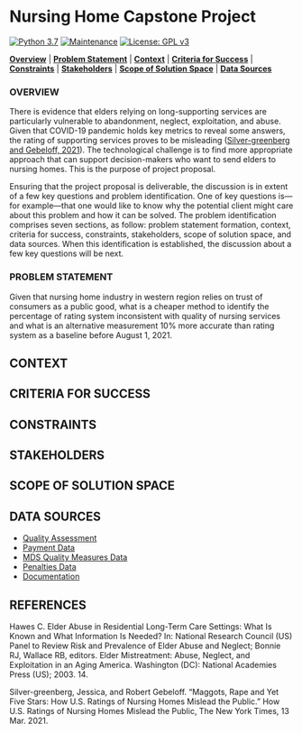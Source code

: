 # Nursing Home Capstone Project

[![Python 3.7](https://img.shields.io/badge/python-3.7-blue.svg)](https://www.python.org/downloads/release/python-380/)
[![Maintenance](https://img.shields.io/badge/Maintained%3F-yes-green.svg)](https://github.com/jonahwinninghoff/Springboard/graphs/commit-activity)
[![License: GPL v3](https://img.shields.io/badge/License-GPLv3-blue.svg)](https://www.gnu.org/licenses/gpl-3.0)

**[Overview](#overview)** | **[Problem Statement](#problem)** | **[Context](#context)** | **[Criteria for Success](#criteria)** | **[Constraints](#constraints)** | **[Stakeholders](#stakeholders)** | **[Scope of Solution Space](#scope)** | **[Data Sources](#sources)**


### OVERVIEW <a id='overview'></a>

There is evidence that elders relying on long-supporting services are particularly vulnerable to abandonment, neglect, exploitation, and abuse. Given that COVID-19 pandemic holds key metrics to reveal some answers, the rating of supporting services proves to be misleading ([Silver-greenberg and Gebeloff, 2021](#silver-greenberg)). The technological challenge is to find more appropriate approach that can support decision-makers who want to send elders to nursing homes. This is the purpose of project proposal.

Ensuring that the project proposal is deliverable, the discussion is in extent of a few key questions and problem identification. One of key questions is—for example—that one would like to know why the potential client might care about this problem and how it can be solved. The problem identification comprises seven sections, as follow: problem statement formation, context, criteria for success, constraints, stakeholders, scope of solution space, and data sources. When this identification is established, the discussion about a few key questions will be next.


### PROBLEM STATEMENT <a id='problem'></a>

Given that nursing home industry in western region relies on trust of consumers as a public good, what is a cheaper method to identify the percentage of rating system inconsistent with quality of nursing services and what is an alternative measurement 10% more accurate than rating system as a baseline before August 1, 2021.

## CONTEXT <a id='context'></a>

## CRITERIA FOR SUCCESS <a id='criteria'></a>

## CONSTRAINTS <a id = 'constraints'></a>

## STAKEHOLDERS <a id = 'stakeholders'></a>

## SCOPE OF SOLUTION SPACE <a id = 'scope'></a>

## DATA SOURCES <a id = 'sources'></a>

- [Quality Assessment](https://www.cms.gov/Medicare/Quality-Initiatives-Patient-Assessment-Instruments/NursingHomeQualityInits/Staffing-Data-Submission-PBJ)
- [Payment Data](https://data.cms.gov/browse?q=daily+nurse+staffing)
- [MDS Quality Measures Data](https://data.cms.gov/provider-data/dataset/djen-97ju)
- [Penalties Data](https://data.cms.gov/provider-data/dataset/g6vv-u9sr)
- [Documentation](https://data.cms.gov/Special-Programs-Initiatives-Long-Term-Care-Facili/PBJ-Public-Use-Files-Data-Documentation/ygny-gzks)

## REFERENCES

Hawes C. Elder Abuse in Residential Long-Term Care Settings: What Is Known and What Information Is Needed? In: National Research Council (US) Panel to Review Risk and Prevalence of Elder Abuse and Neglect; Bonnie RJ, Wallace RB, editors. Elder Mistreatment: Abuse, Neglect, and Exploitation in an Aging America. Washington (DC): National Academies Press (US); 2003. 14.

Silver-greenberg, Jessica, and Robert Gebeloff. “Maggots, Rape and Yet Five Stars: How U.S. Ratings of Nursing Homes Mislead the Public.” How U.S. Ratings of Nursing Homes Mislead the Public, The New York Times, 13 Mar. 2021. <a id = 'silver-greenberg'></a>

